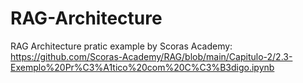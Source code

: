 # RAG-Architecture
RAG Architecture pratic example by Scoras Academy: 
https://github.com/Scoras-Academy/RAG/blob/main/Capitulo-2/2.3-Exemplo%20Pr%C3%A1tico%20com%20C%C3%B3digo.ipynb
